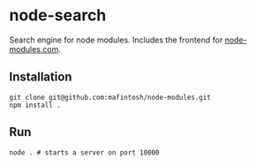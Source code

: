 # node-search

Search engine for node modules. Includes the frontend for [node-modules.com](http://node-modules.com).

## Installation

	git clone git@github.com:mafintosh/node-modules.git
	npm install .

## Run

	node . # starts a server on port 10000
